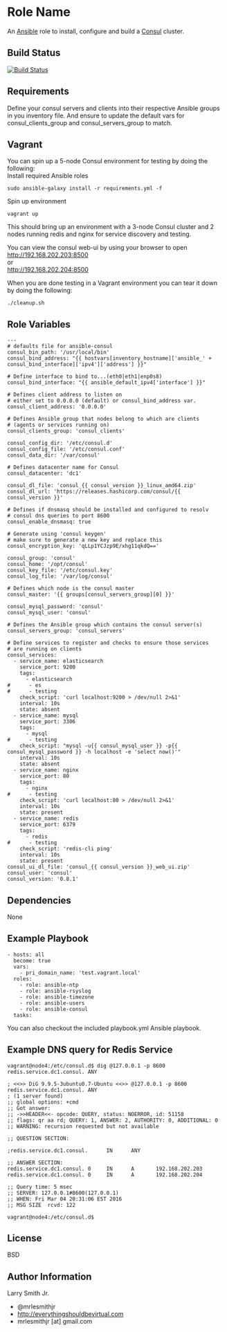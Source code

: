 Role Name
=========

An [Ansible] role to install, configure and build a [Consul] cluster.

Build Status
------------

[![Build Status](https://travis-ci.org/mrlesmithjr/ansible-consul.svg?branch=master)](https://travis-ci.org/mrlesmithjr/ansible-consul)

Requirements
------------

Define your consul servers and clients into their respective Ansible groups in
you inventory file. And ensure to update the default vars for consul_clients_group
and consul_servers_group to match.  

Vagrant
-------
You can spin up a 5-node Consul environment for testing by doing the following:  
Install required Ansible roles
```
sudo ansible-galaxy install -r requirements.yml -f
```
Spin up environment  
```
vagrant up
```

This should bring up an environment with a 3-node Consul cluster and 2 nodes
running redis and nginx for service discovery and testing.  

You can view the consul web-ui by using your browser to open  
http://192.168.202.203:8500  
or  
http://192.168.202.204:8500  

When you are done testing in a Vagrant environment you can tear it down by doing
the following:
```
./cleanup.sh
```

Role Variables
--------------

```
---
# defaults file for ansible-consul
consul_bin_path: '/usr/local/bin'
consul_bind_address: "{{ hostvars[inventory_hostname]['ansible_' + consul_bind_interface]['ipv4']['address'] }}"

# Define interface to bind to...(eth0|eth1|enp0s8)
consul_bind_interface: "{{ ansible_default_ipv4['interface'] }}"

# Defines client address to listen on
# either set to 0.0.0.0 (default) or consul_bind_address var.
consul_client_address: '0.0.0.0'

# Defines Ansible group that nodes belong to which are clients
# (agents or services running on)
consul_clients_group: 'consul_clients'

consul_config_dir: '/etc/consul.d'
consul_config_file: '/etc/consul.conf'
consul_data_dir: '/var/consul'

# Defines datacenter name for Consul
consul_datacenter: 'dc1'

consul_dl_file: 'consul_{{ consul_version }}_linux_amd64.zip'
consul_dl_url: 'https://releases.hashicorp.com/consul/{{ consul_version }}'

# Defines if dnsmasq should be installed and configured to resolv
# consul dns queries to port 8600
consul_enable_dnsmasq: true

# Generate using 'consul keygen'
# make sure to generate a new key and replace this
consul_encryption_key: 'qLLp1YCJzp9E/xhg11qkdQ=='

consul_group: 'consul'
consul_home: '/opt/consul'
consul_key_file: '/etc/consul.key'
consul_log_file: '/var/log/consul'

# Defines which node is the consul master
consul_master: '{{ groups[consul_servers_group][0] }}'

consul_mysql_password: 'consul'
consul_mysql_user: 'consul'

# Defines the Ansible group which contains the consul server(s)
consul_servers_group: 'consul_servers'

# Define services to register and checks to ensure those services
# are running on clients
consul_services:
  - service_name: elasticsearch
    service_port: 9200
    tags:
      - elasticsearch
#      - es
#      - testing
    check_script: 'curl localhost:9200 > /dev/null 2>&1'
    interval: 10s
    state: absent
  - service_name: mysql
    service_port: 3306
    tags:
      - mysql
#      - testing
    check_script: "mysql -u{{ consul_mysql_user }} -p{{ consul_mysql_password }} -h localhost -e 'select now()'"
    interval: 10s
    state: absent
  - service_name: nginx
    service_port: 80
    tags:
      - nginx
#      - testing
    check_script: 'curl localhost:80 > /dev/null 2>&1'
    interval: 10s
    state: present
  - service_name: redis
    service_port: 6379
    tags:
      - redis
#      - testing
    check_script: 'redis-cli ping'
    interval: 10s
    state: present
consul_ui_dl_file: 'consul_{{ consul_version }}_web_ui.zip'
consul_user: 'consul'
consul_version: '0.8.1'
```

Dependencies
------------

None

Example Playbook
----------------

```
- hosts: all
  become: true
  vars:
    - pri_domain_name: 'test.vagrant.local'
  roles:
    - role: ansible-ntp
    - role: ansible-rsyslog
    - role: ansible-timezone
    - role: ansible-users
    - role: ansible-consul
  tasks:
```
You can also checkout the included playbook.yml Ansible playbook.

Example DNS query for Redis Service
-----------------------------------
```
vagrant@node4:/etc/consul.d$ dig @127.0.0.1 -p 8600 redis.service.dc1.consul. ANY

; <<>> DiG 9.9.5-3ubuntu0.7-Ubuntu <<>> @127.0.0.1 -p 8600 redis.service.dc1.consul. ANY
; (1 server found)
;; global options: +cmd
;; Got answer:
;; ->>HEADER<<- opcode: QUERY, status: NOERROR, id: 51158
;; flags: qr aa rd; QUERY: 1, ANSWER: 2, AUTHORITY: 0, ADDITIONAL: 0
;; WARNING: recursion requested but not available

;; QUESTION SECTION:

;redis.service.dc1.consul.      IN      ANY

;; ANSWER SECTION:
redis.service.dc1.consul. 0     IN      A       192.168.202.203
redis.service.dc1.consul. 0     IN      A       192.168.202.204

;; Query time: 5 msec
;; SERVER: 127.0.0.1#8600(127.0.0.1)
;; WHEN: Fri Mar 04 20:31:06 EST 2016
;; MSG SIZE  rcvd: 122

vagrant@node4:/etc/consul.d$
```

License
-------

BSD

Author Information
------------------

Larry Smith Jr.
- @mrlesmithjr
- http://everythingshouldbevirtual.com
- mrlesmithjr [at] gmail.com

[Ansible]: <https://www.ansible.com>
[Consul]: <https://www.consul.io/>
